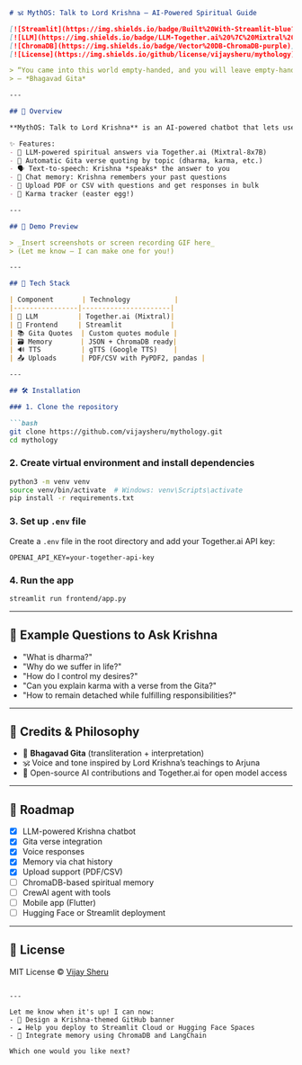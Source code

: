 
```markdown
# 🕉️ MythOS: Talk to Lord Krishna — AI-Powered Spiritual Guide

[![Streamlit](https://img.shields.io/badge/Built%20With-Streamlit-blue?logo=streamlit)](https://streamlit.io/)
[![LLM](https://img.shields.io/badge/LLM-Together.ai%20%7C%20Mixtral%208x7B-brightgreen)](https://www.together.ai)
[![ChromaDB](https://img.shields.io/badge/Vector%20DB-ChromaDB-purple)](https://www.trychroma.com/)
[![License](https://img.shields.io/github/license/vijaysheru/mythology)](https://github.com/vijaysheru/mythology)

> “You came into this world empty-handed, and you will leave empty-handed. What is yours today belonged to someone else yesterday.”  
> — *Bhagavad Gita*

---

## 🌟 Overview

**MythOS: Talk to Lord Krishna** is an AI-powered chatbot that lets users ask spiritual, personal, or philosophical questions and receive guidance inspired by the **Bhagavad Gita** — spoken in the voice of **Lord Krishna**.

✨ Features:
- 🔮 LLM-powered spiritual answers via Together.ai (Mixtral-8x7B)
- 📜 Automatic Gita verse quoting by topic (dharma, karma, etc.)
- 🗣️ Text-to-speech: Krishna *speaks* the answer to you
- 🧠 Chat memory: Krishna remembers your past questions
- 📁 Upload PDF or CSV with questions and get responses in bulk
- 🙏 Karma tracker (easter egg!)

---

## 📸 Demo Preview

> _Insert screenshots or screen recording GIF here_  
> (Let me know — I can make one for you!)

---

## 🚀 Tech Stack

| Component       | Technology           |
|----------------|----------------------|
| 🧠 LLM          | Together.ai (Mixtral)|
| 🎨 Frontend     | Streamlit            |
| 📚 Gita Quotes  | Custom quotes module |
| 🗃️ Memory       | JSON + ChromaDB ready|
| 🔊 TTS          | gTTS (Google TTS)    |
| 📤 Uploads      | PDF/CSV with PyPDF2, pandas |

---

## 🛠️ Installation

### 1. Clone the repository

```bash
git clone https://github.com/vijaysheru/mythology.git
cd mythology
```

### 2. Create virtual environment and install dependencies

```bash
python3 -m venv venv
source venv/bin/activate  # Windows: venv\Scripts\activate
pip install -r requirements.txt
```

### 3. Set up `.env` file

Create a `.env` file in the root directory and add your Together.ai API key:

```env
OPENAI_API_KEY=your-together-api-key
```

### 4. Run the app

```bash
streamlit run frontend/app.py
```

---

## 🧪 Example Questions to Ask Krishna

- "What is dharma?"
- "Why do we suffer in life?"
- "How do I control my desires?"
- "Can you explain karma with a verse from the Gita?"
- "How to remain detached while fulfilling responsibilities?"

---

## 🧘 Credits & Philosophy

- 📖 **Bhagavad Gita** (transliteration + interpretation)
- 🕉️ Voice and tone inspired by Lord Krishna’s teachings to Arjuna
- 🙏 Open-source AI contributions and Together.ai for open model access

---

## 🔮 Roadmap

- [x] LLM-powered Krishna chatbot
- [x] Gita verse integration
- [x] Voice responses
- [x] Memory via chat history
- [x] Upload support (PDF/CSV)
- [ ] ChromaDB-based spiritual memory
- [ ] CrewAI agent with tools
- [ ] Mobile app (Flutter)
- [ ] Hugging Face or Streamlit deployment

---

## 📄 License

MIT License © [Vijay Sheru](https://github.com/vijaysheru)
```

---

Let me know when it's up! I can now:
- 🎨 Design a Krishna-themed GitHub banner
- ☁️ Help you deploy to Streamlit Cloud or Hugging Face Spaces
- 🧠 Integrate memory using ChromaDB and LangChain

Which one would you like next?
